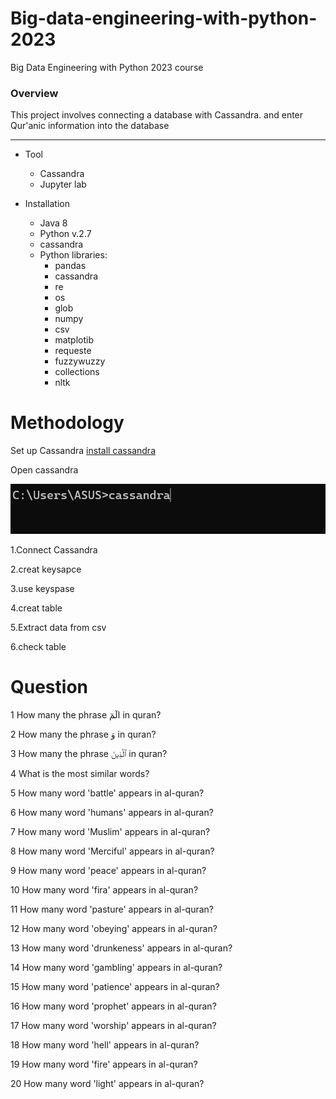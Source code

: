 # Big-data-engineering-with-python-2023
Big Data Engineering with Python 2023 course
### Overview
This project involves connecting a database with Cassandra.
and enter Qur'anic information into the database


-----


* Tool
    * Cassandra
    * Jupyter lab


* Installation
    * Java 8
    * Python v.2.7
    * cassandra
    * Python libraries:
        * pandas
        * cassandra
        * re
        * os
        * glob
        * numpy
        * csv
        * matplotib
        * requeste
        * fuzzywuzzy
        * collections
        * nltk

# Methodology

Set up Cassandra [ install cassandra]( https://phoenixnap.com/kb/install-cassandra-on-windows#ftoc-heading-4)

Open cassandra

![open in cmd or teminal](https://github.com/phqsuema123/big-data-engineering-with-python-2023/blob/main/image/Screenshot%202024-03-28%20101429.png)

1.Connect Cassandra

2.creat keysapce

3.use keyspase

4.creat table

5.Extract data from csv

6.check table

# Question
1 How many  the phrase   الٓمٓ   in quran?

2 How many  the phrase وَ in quran?

3 How many  the phrase ٱلَّذِينَ in quran?

4 What is the most similar words?

5 How many  word 'battle' appears in al-quran?

6 How many  word 'humans' appears in al-quran?

7 How many  word 'Muslim' appears in al-quran?

8 How many  word 'Merciful' appears in al-quran?

9 How many  word 'peace' appears in al-quran?

10 How many  word 'fira' appears in al-quran?

11 How many  word 'pasture' appears in al-quran?

12 How many  word 'obeying' appears in al-quran?

13 How many  word 'drunkeness' appears in al-quran?

14 How many  word 'gambling' appears in al-quran?

15 How many  word 'patience' appears in al-quran?

16 How many  word 'prophet' appears in al-quran?

17 How many  word 'worship' appears in al-quran?

18 How many  word 'hell' appears in al-quran?

19 How many  word 'fire' appears in al-quran?

20 How many  word 'light' appears in al-quran?